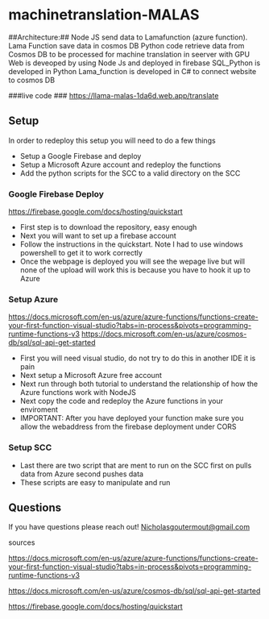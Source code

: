 # machinetranslation-MALAS

##Architecture:##
 Node JS send data to Lamafunction (azure function). Lama Function save data in cosmos DB 
 Python code retrieve data from Cosmos DB to be processed for machine translation in seerver with GPU 
 Web is deveoped by using Node Js and deployed in firebase
 SQL_Python is developed in Python
 Lama_function is developed in C# to connect website to cosmos DB

###live code ###
https://llama-malas-1da6d.web.app/translate

## Setup ##
In order to redeploy this setup you will need to do a few things
* Setup a Google Firebase and deploy
* Setup a Microsoft Azure account and redeploy the functions
* Add the python scripts for the SCC to a valid directory on the SCC

### Google Firebase Deploy ###
https://firebase.google.com/docs/hosting/quickstart

* First step is to download the repository, easy enough
* Next you will want to set up a firebase account
* Follow the instructions in the quickstart. Note I had to use windows powershell to get it to work correctly
* Once the webpage is deployed you will see the wepage live but will none of the upload will work this is because you have to hook it up to Azure

### Setup Azure ###
https://docs.microsoft.com/en-us/azure/azure-functions/functions-create-your-first-function-visual-studio?tabs=in-process&pivots=programming-runtime-functions-v3
https://docs.microsoft.com/en-us/azure/cosmos-db/sql/sql-api-get-started

* First you will need visual studio, do not try to do this in another IDE it is pain
* Next setup a Microsoft Azure free account
* Next run through both tutorial to understand the relationship of how the Azure functions work with NodeJS
* Next copy the code and redeploy the Azure functions in your enviroment
* IMPORTANT: After you have deployed your function make sure you allow the webaddress from the firebase deployment under CORS

### Setup SCC ###
* Last there are two script that are ment to run on the SCC first on pulls data from Azure second pushes data
* These scripts are easy to manipulate and run

## Questions ##
If you have questions please reach out!
Nicholasgoutermout@gmail.com

sources 

https://docs.microsoft.com/en-us/azure/azure-functions/functions-create-your-first-function-visual-studio?tabs=in-process&pivots=programming-runtime-functions-v3

https://docs.microsoft.com/en-us/azure/cosmos-db/sql/sql-api-get-started

https://firebase.google.com/docs/hosting/quickstart
